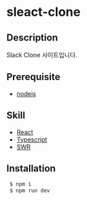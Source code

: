 # sleact-clone

## Description

Slack Clone 사이트입니다.

## Prerequisite

- [nodejs](https://nodejs.org)

## Skill

- [React](https://github.com/facebook/react/)
- [Typescript](https://github.com/microsoft/TypeScript)
- [SWR](https://github.com/vercel/swr)

## Installation

```bash
 $ npm i
 $ npm run dev
```
